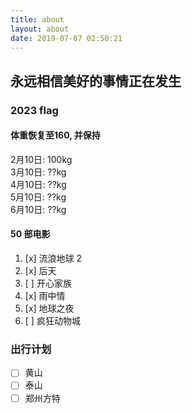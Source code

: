 ```yaml
---
title: about
layout: about
date: 2019-07-07 02:50:21
---
```


## 永远相信美好的事情正在发生

### 2023 flag

#### 体重恢复至160, 并保持

2月10日: 100kg  
3月10日: ??kg  
4月10日: ??kg  
5月10日: ??kg  
6月10日: ??kg  

#### 50 部电影

1. [x] 流浪地球 2
2. [x] 后天
3. [ ] 开心家族
4. [x] 雨中情
5. [x] 地球之夜
6. [ ] 疯狂动物城

### 出行计划
- [ ] 黄山
- [ ] 泰山
- [ ] 郑州方特